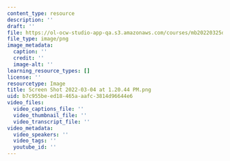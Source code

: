 ```yaml
---
content_type: resource
description: ''
draft: ''
file: https://ol-ocw-studio-app-qa.s3.amazonaws.com/courses/mb20220325d/screen-shot-2022-03-04-at-12044-pm.png
file_type: image/png
image_metadata:
  caption: ''
  credit: ''
  image-alt: ''
learning_resource_types: []
license: ''
resourcetype: Image
title: Screen Shot 2022-03-04 at 1.20.44 PM.png
uid: b7c955be-ed18-465a-aafc-3814d96644e6
video_files:
  video_captions_file: ''
  video_thumbnail_file: ''
  video_transcript_file: ''
video_metadata:
  video_speakers: ''
  video_tags: ''
  youtube_id: ''
---
```

